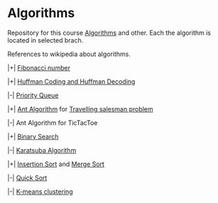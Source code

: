 # Algorithms
Repository for this course [Algorithms](https://stepik.org/course/217/syllabus) and other.
Each the algorithm is located in selected brach.

References to wikipedia about algorithms.

|+| [Fibonacci number](https://en.wikipedia.org/wiki/Fibonacci_number)

|+| [Huffman Coding and Huffman Decoding](https://en.wikipedia.org/wiki/Huffman_coding)

|-| [Priority Queue](https://en.wikipedia.org/wiki/Priority_queue)

|+| [Ant Algorithm](https://en.wikipedia.org/wiki/Ant_colony_optimization_algorithms) for [Travelling salesman problem](https://en.wikipedia.org/wiki/Travelling_salesman_problem)

|-| Ant Algorithm for TicTacToe

|+| [Binary Search](https://en.wikipedia.org/wiki/Binary_search_algorithm)

|-| [Karatsuba Algorithm](https://en.wikipedia.org/wiki/Karatsuba_algorithm)

|+| [Insertion Sort](https://en.wikipedia.org/wiki/Insertion_sort) and [Merge Sort](https://en.wikipedia.org/wiki/Merge_sort)

|-| [Quick Sort](https://en.wikipedia.org/wiki/Quicksort)

|-| [K-means clustering](https://en.wikipedia.org/wiki/K-means_clustering)



